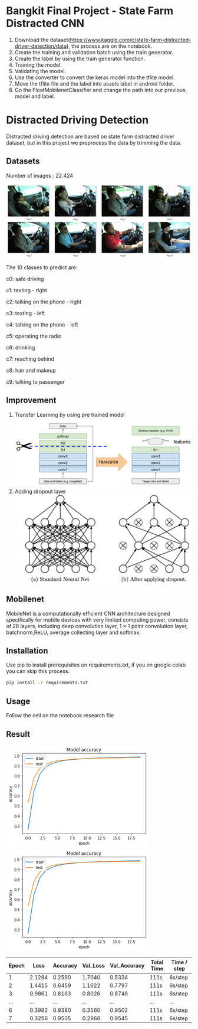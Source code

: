 # Bangkit Final Project - State Farm Distracted CNN
1. Download the dataset(https://www.kaggle.com/c/state-farm-distracted-driver-detection/data), the process are on the notebook.
2. Create the training and validation batch using the train generator.
3. Create the label by using the train generator function.
4. Training the model.
5. Validating the model.
6. Use the converter to convert the keras model into the tflite model.
7. Move the tflite file and the label into assets label in android folder.
8. Go the FloatMobilenetClassifier and change the path into our previous model and label.

# Distracted Driving Detection 

Distracted driving detection are based on state farm distracted driver dataset, but in this project we preprocess the data by trimming the data.

## Datasets
Number of images : 22.424

![imageexample](/image/imageexample.png)

The 10 classes to predict are:

c0: safe driving

c1: texting - right  

c2: talking on the phone - right

c3: texting - left

c4: talking on the phone - left

c5: operating the radio

c6: drinking

c7: reaching behind

c8: hair and makeup

c9: talking to passenger


## Improvement
1. Transfer Learning by using pre trained model
![transfer_learning](/image/transfer_learning.png)
2. Adding dropout layer
![dropout](/image/dropout.png)

## Mobilenet
MobileNet is a computationally efficient CNN architecture designed specifically for mobile devices with very limited computing power, consists of 28 layers, including deep convolution layer, 1 × 1 point convolution layer, batchnorm,ReLU, average collecting layer and softmax.

## Installation

Use pip to install prerequisites on requirements.txt, if you on google colab you can skip this process.

```bash
pip install -r requirements.txt
```

## Usage

Follow the cell on the notebook research file

## Result

![Graph1](/image/graph1.png) ![Graph2](/image/graph2.png)

Epoch | Loss | Accuracy | Val_Loss | Val_Accuracy | Total Time | Time / step
------------ | ------------- | ------------ | ------------- | ------------ | ------------- | ----------------
1 | 2.1284 | 0.2590 | 1.7040 | 0.5334 | 111s | 6s/step
2 | 1.4415 | 0.6459 | 1.1622 | 0.7797 | 111s | 6s/step
3 | 0.9861 | 0.8163 | 0.8026 | 0.8748 | 111s | 6s/step
... | ... | ... | ... | ... | ... | ...
6 | 0.3982 | 0.9380 | 0.3560 | 0.9502 | 111s | 6s/step
7 | 0.3256 | 0.9505 | 0.2966 | 0.9545 | 111s | 6s/step

